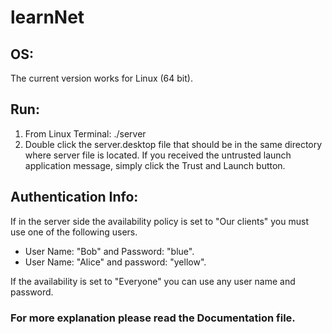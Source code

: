 # learnNet

## OS:
  The current version works for Linux (64 bit).

## Run:
  1. From Linux Terminal:
 ./server
  2. Double click the server.desktop file that should be in the same directory where server file is located.
  If you received the untrusted launch application message, simply click the Trust and Launch button.

## Authentication Info:
  If in the server side the availability policy is set to "Our clients" you must use one of the following users.  
  - User Name: "Bob" and Password: "blue". 
  - User Name: "Alice" and password: "yellow".
 
  If the availability is set to "Everyone" you can use any user name and password. 

### For more explanation please read the Documentation file.
